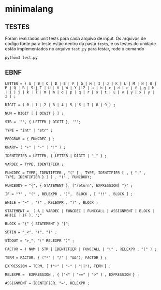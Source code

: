 # minimalang

## TESTES
Foram realizados unit tests para cada arquivo de input. Os arquivos de código fonte para teste estão dentro da pasta `tests`, e os testes de unidade estão implementados no arquivo `test.py` para testar, rode o comando
```
python3 test.py
```
## EBNF
```
LETTER = ( A | B | C | D | E | F | G | H | I | J | K | L | M | N | O | P | Q | R | S | T | U | V | W | Y | Z | a | b | c | d | e | f | g | h | i | j | k | l | m | n | o | p | q | r | s | t | u | v | y | x | y | z ) ;

DIGIT = ( 0 | 1 | 2 | 3 | 4 | 5 | 6 | 7 | 8 | 9 ) ;

NUM = DIGIT [ { DIGIT } ] ;

STR = '"', { LETTER | DIGIT }, '"';

TYPE = "int" | "str" ;

PROGRAM = { FUNCDEC } ;

UNARY= ( "+" | "-" | "!" ) ;

IDENTIFIER = LETTER, { LETTER | DIGIT | "_" } ;

VARDEC = TYPE, IDENTIFIER ;

FUNCDEC = TYPE, IDENTIFIER , "(" [ , TYPE, IDENTIFIER [ , { "," , TYPE, IDENTIFIER } ] ] , ")" , FUNCBODY;

FUNCBODY = "{", { STATEMENT }, ["return", EXPRESSION] "}" ;

IF = "?" , "(" , RELEXPR , ")",  BLOCK , [ "!!" , BLOCK ] ;

WHILE = "~" , "(" , RELEXPR , ")" , BLOCK ;

STATEMENT =  ( λ | VARDEC | FUNCDEC | FUNCCALL | ASSIGNMENT | BLOCK | WHILE | IF ), ";"

BLOCK = "{" { STATEMENT } "}";

SDTIN = "_<", "(", ")" ;

STDOUT = ">_", "(" RELEXPR ")" ;

FACTOR = ( NUM | STR | IDENTIFIER | FUNCCALL | "(" , RELEXPR , ")" ) ;

TERM = FACTOR, { ("*" | "/" | "&&"), FACTOR } ;

EXPRESSION = TERM, { ("+" | "-" | "||"), TERM } ;

RELEXPR =  EXPRESSION , { ("<" | "==" | ">" ) , EXPRESSION } ;

ASSIGNMENT = IDENTIFIER, "=", RELEXPR ;
```
